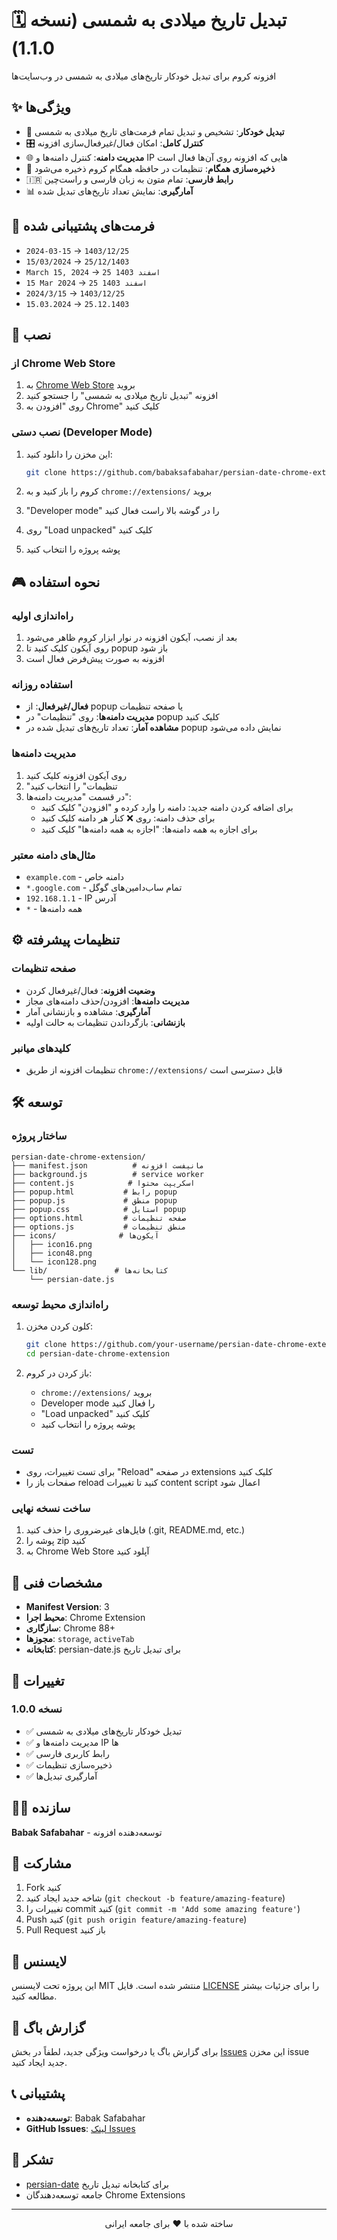 # 🗓️ تبدیل تاریخ میلادی به شمسی (نسخه 1.1.0)

افزونه کروم برای تبدیل خودکار تاریخ‌های میلادی به شمسی در وب‌سایت‌ها

## ✨ ویژگی‌ها

- 🔄 **تبدیل خودکار**: تشخیص و تبدیل تمام فرمت‌های تاریخ میلادی به شمسی
- 🎛️ **کنترل کامل**: امکان فعال/غیرفعال‌سازی افزونه
- 🌐 **مدیریت دامنه**: کنترل دامنه‌ها و IP هایی که افزونه روی آن‌ها فعال است
- 💾 **ذخیره‌سازی همگام**: تنظیمات در حافظه همگام کروم ذخیره می‌شود
- 🇮🇷 **رابط فارسی**: تمام متون به زبان فارسی و راست‌چین
- 📊 **آمارگیری**: نمایش تعداد تاریخ‌های تبدیل شده

## 🎯 فرمت‌های پشتیبانی شده

- `2024-03-15` → `1403/12/25`
- `15/03/2024` → `25/12/1403`
- `March 15, 2024` → `25 اسفند 1403`
- `15 Mar 2024` → `25 اسفند 1403`
- `2024/3/15` → `1403/12/25`
- `15.03.2024` → `25.12.1403`

## 🚀 نصب

### از Chrome Web Store
1. به [Chrome Web Store](chrome://extensions/) بروید
2. افزونه "تبدیل تاریخ میلادی به شمسی" را جستجو کنید
3. روی "افزودن به Chrome" کلیک کنید

### نصب دستی (Developer Mode)
1. این مخزن را دانلود کنید:
   ```bash
   git clone https://github.com/babaksafabahar/persian-date-chrome-extension.git
   ```

2. کروم را باز کنید و به `chrome://extensions/` بروید

3. "Developer mode" را در گوشه بالا راست فعال کنید

4. روی "Load unpacked" کلیک کنید

5. پوشه پروژه را انتخاب کنید

## 🎮 نحوه استفاده

### راه‌اندازی اولیه
1. بعد از نصب، آیکون افزونه در نوار ابزار کروم ظاهر می‌شود
2. روی آیکون کلیک کنید تا popup باز شود
3. افزونه به صورت پیش‌فرض فعال است

### استفاده روزانه
- **فعال/غیرفعال**: از popup یا صفحه تنظیمات
- **مدیریت دامنه‌ها**: روی "تنظیمات" در popup کلیک کنید
- **مشاهده آمار**: تعداد تاریخ‌های تبدیل شده در popup نمایش داده می‌شود

### مدیریت دامنه‌ها
1. روی آیکون افزونه کلیک کنید
2. "تنظیمات" را انتخاب کنید
3. در قسمت "مدیریت دامنه‌ها":
   - برای اضافه کردن دامنه جدید: دامنه را وارد کرده و "افزودن" کلیک کنید
   - برای حذف دامنه: روی ❌ کنار هر دامنه کلیک کنید
   - برای اجازه به همه دامنه‌ها: "اجازه به همه دامنه‌ها" کلیک کنید

### مثال‌های دامنه معتبر
- `example.com` - دامنه خاص
- `*.google.com` - تمام ساب‌دامین‌های گوگل
- `192.168.1.1` - IP آدرس
- `*` - همه دامنه‌ها

## ⚙️ تنظیمات پیشرفته

### صفحه تنظیمات
- **وضعیت افزونه**: فعال/غیرفعال کردن
- **مدیریت دامنه‌ها**: افزودن/حذف دامنه‌های مجاز
- **آمارگیری**: مشاهده و بازنشانی آمار
- **بازنشانی**: بازگرداندن تنظیمات به حالت اولیه

### کلیدهای میانبر
- تنظیمات افزونه از طریق `chrome://extensions/` قابل دسترسی است

## 🛠️ توسعه

### ساختار پروژه
```
persian-date-chrome-extension/
├── manifest.json          # مانیفست افزونه
├── background.js          # service worker
├── content.js            # اسکریپت محتوا
├── popup.html           # رابط popup
├── popup.js             # منطق popup
├── popup.css            # استایل popup
├── options.html         # صفحه تنظیمات
├── options.js           # منطق تنظیمات
├── icons/              # آیکون‌ها
│   ├── icon16.png
│   ├── icon48.png
│   └── icon128.png
└── lib/               # کتابخانه‌ها
    └── persian-date.js
```

### راه‌اندازی محیط توسعه
1. کلون کردن مخزن:
   ```bash
   git clone https://github.com/your-username/persian-date-chrome-extension.git
   cd persian-date-chrome-extension
   ```

2. باز کردن در کروم:
   - `chrome://extensions/` بروید
   - Developer mode را فعال کنید
   - "Load unpacked" کلیک کنید
   - پوشه پروژه را انتخاب کنید

### تست
- برای تست تغییرات، روی "Reload" در صفحه extensions کلیک کنید
- صفحات باز را reload کنید تا تغییرات content script اعمال شود

### ساخت نسخه نهایی
1. فایل‌های غیرضروری را حذف کنید (.git, README.md, etc.)
2. پوشه را zip کنید
3. به Chrome Web Store آپلود کنید

## 🔧 مشخصات فنی

- **Manifest Version**: 3
- **محیط اجرا**: Chrome Extension
- **سازگاری**: Chrome 88+
- **مجوزها**: `storage`, `activeTab`
- **کتابخانه**: persian-date.js برای تبدیل تاریخ

## 📝 تغییرات

### نسخه 1.0.0
- ✅ تبدیل خودکار تاریخ‌های میلادی به شمسی
- ✅ مدیریت دامنه‌ها و IP ها
- ✅ رابط کاربری فارسی
- ✅ ذخیره‌سازی تنظیمات
- ✅ آمارگیری تبدیل‌ها

## 👨‍💻 سازنده

**Babak Safabahar** - توسعه‌دهنده افزونه

## 🤝 مشارکت

1. Fork کنید
2. شاخه جدید ایجاد کنید (`git checkout -b feature/amazing-feature`)
3. تغییرات را commit کنید (`git commit -m 'Add some amazing feature'`)
4. Push کنید (`git push origin feature/amazing-feature`)
5. Pull Request باز کنید

## 📄 لایسنس

این پروژه تحت لایسنس MIT منتشر شده است. فایل [LICENSE](LICENSE) را برای جزئیات بیشتر مطالعه کنید.

## 🐛 گزارش باگ

برای گزارش باگ یا درخواست ویژگی جدید، لطفاً در بخش [Issues](https://github.com/babaksafabahar/persian-date-chrome-extension/issues) این مخزن issue جدید ایجاد کنید.

## 📞 پشتیبانی

- **توسعه‌دهنده**: Babak Safabahar
- **GitHub Issues**: [لینک Issues](https://github.com/babaksafabahar/persian-date-chrome-extension/issues)

## 🙏 تشکر

- [persian-date](https://github.com/babakhani/PersianDate) برای کتابخانه تبدیل تاریخ
- جامعه توسعه‌دهندگان Chrome Extensions

---

<div align="center">
  ساخته شده با ❤️ برای جامعه ایرانی
</div>
